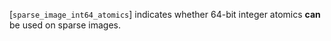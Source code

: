 [`sparse_image_int64_atomics`]
indicates whether 64-bit integer atomics  **can**  be used on sparse images.